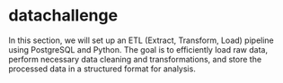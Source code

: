 # datachallenge
In this section, we will set up an ETL (Extract, Transform, Load) pipeline using PostgreSQL and Python.   The goal is to efficiently load raw data, perform necessary data cleaning and transformations,  and store the processed data in a structured format for analysis.  
